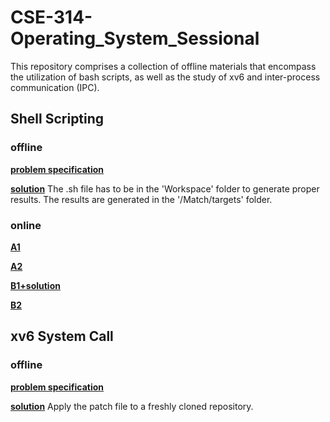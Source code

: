 # CSE-314-Operating_System_Sessional
This repository comprises a collection of offline materials that encompass the utilization of bash scripts, as well as the study of xv6 and inter-process communication (IPC).

## Shell Scripting
### offline
[**problem specification**](https://github.com/MubasshiraMusarrat/CSE-314-Operating_System_Sessional/blob/main/Shell_Scripting/offline/CSE%20314%20Jan%202023%20-%20Shell%20Scripting%20Assignment.pdf)

[**solution**](https://github.com/MubasshiraMusarrat/CSE-314-Operating_System_Sessional/tree/main/Shell_Scripting/offline/Shell-Scripting-Assignment-Files) The .sh file has to be in the 'Workspace' folder to generate proper results. The results are generated in the '/Match/targets' folder.

### online
[**A1**](https://github.com/MubasshiraMusarrat/CSE-314-Operating_System_Sessional/tree/main/Shell_Scripting/online/A1)

[**A2**](https://github.com/MubasshiraMusarrat/CSE-314-Operating_System_Sessional/tree/main/Shell_Scripting/online/A2)

[**B1+solution**](https://github.com/MubasshiraMusarrat/CSE-314-Operating_System_Sessional/tree/main/Shell_Scripting/online/B1)

[**B2**](https://github.com/MubasshiraMusarrat/CSE-314-Operating_System_Sessional/tree/main/Shell_Scripting/online/B2)

## xv6 System Call
### offline
[**problem specification**](https://github.com/MubasshiraMusarrat/CSE-314-Operating_System_Sessional/blob/main/xv6_System_Call/Offline-2-spec.pdf)

[**solution**](https://github.com/MubasshiraMusarrat/CSE-314-Operating_System_Sessional/blob/main/xv6_System_Call/1905088.patch) Apply the patch file to a freshly cloned repository.